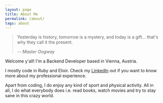 ```yaml
---
layout: page
title: About Me
permalink: /about/
tags: about
---
```


> Yesterday is history, tomorrow is a mystery, and today is a gift...
> that's why they call it the present.
>
> -- <cite>Master Oogway</cite>

Welcome y'all! I'm a Backend Developer based in Vienna, Austria. 

I mostly code in Ruby and Elixir. Check my [LinkedIn](https://www.linkedin.com/in/grzegorz-jakubiak-668213116) out if you want to know more about my professional experience.

Apart from coding, I do enjoy any kind of sport and physical activity. All in all, I do what everybody does i.e. read books, watch movies and try to stay sane in this crazy world.


